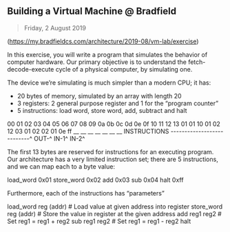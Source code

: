 ## Building a Virtual Machine @ Bradfield

> Friday, 2 August 2019

(https://my.bradfieldcs.com/architecture/2019-08/vm-lab/exercise)

In this exercise, you will write a program that simulates the behavior of
computer hardware. Our primary objective is to understand the
fetch-decode-execute cycle of a physical computer, by simulating one.

The device we’re simulating is much simpler than a modern CPU; it has:

- 20 bytes of memory, simulated by an array with length 20
- 3 registers: 2 general purpose register and 1 for the “program counter”
- 5 instructions: load word, store word, add, subtract and halt

00 01 02 03 04 05 06 07 08 09 0a 0b 0c 0d 0e 0f 10 11 12 13
01 01 10 01 02 12 03 01 02 02 01 0e ff __ __ __ __ __ __ __
INSTRUCTIONS ---------------------------^ OUT-^ IN-1^ IN-2^

The first 13 bytes are reserved for instructions for an executing program.
Our architecture has a very limited instruction set; there are 5 instructions,
and we can map each to a byte value:

load_word   0x01
store_word  0x02
add         0x03
sub         0x04
halt        0xff

Furthermore, each of the instructions has “parameters”

load_word  reg (addr)  # Load value at given address into register
store_word reg (addr)  # Store the value in register at the given address
add reg1 reg2          # Set reg1 = reg1 + reg2
sub reg1 reg2          # Set reg1 = reg1 - reg2
halt
